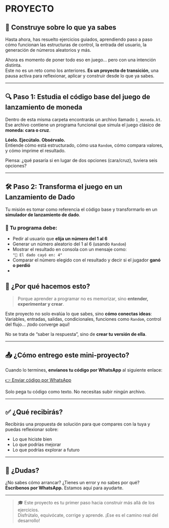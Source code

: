 # PROYECTO

## 🧩 Construye sobre lo que ya sabes

Hasta ahora, has resuelto ejercicios guiados, aprendiendo paso a paso cómo funcionan las estructuras de control, la entrada del usuario, la generación de números aleatorios y más.

Ahora es momento de poner todo eso en juego... pero con una intención distinta.  
Este no es un reto como los anteriores. **Es un proyecto de transición**, una pausa activa para reflexionar, aplicar y construir desde lo que ya sabes.

---

## 🔍 Paso 1: Estudia el código base del juego de lanzamiento de moneda

Dentro de esta misma carpeta encontrarás un archivo llamado `1_moneda.kt`.  
Ese archivo contiene un programa funcional que simula el juego clásico de **moneda: cara o cruz**.

**Léelo. Ejecútalo. Obsérvalo.**  
Entiende cómo está estructurado, cómo usa `Random`, cómo compara valores, y cómo imprime el resultado.  

Piensa: ¿qué pasaría si en lugar de dos opciones (cara/cruz), tuviera seis opciones?

---

## 🛠️ Paso 2: Transforma el juego en un Lanzamiento de Dado

Tu misión es tomar como referencia el código base y transformarlo en un **simulador de lanzamiento de dado**.

### 🎯 Tu programa debe:

- Pedir al usuario que **elija un número del 1 al 6**
- Generar un número aleatorio del 1 al 6 (usando `Random`)
- Mostrar el resultado en consola con un mensaje como:  
  `"🎲 El dado cayó en: 4"`
- Comparar el número elegido con el resultado y decir si el jugador **ganó o perdió**
- 

## 🧠 ¿Por qué hacemos esto?

> Porque aprender a programar no es memorizar, sino **entender, experimentar y crear**.

Este proyecto no solo evalúa lo que sabes, sino **cómo conectas ideas**:  
Variables, entradas, salidas, condicionales, funciones como `Random`, control del flujo... ¡todo converge aquí!

No se trata de “saber la respuesta”, sino de **crear tu versión de ella**.

---

## 📤 ¿Cómo entrego este mini-proyecto?

Cuando lo termines, **envíanos tu código por WhatsApp** al siguiente enlace:

[👉 Enviar código por WhatsApp](https://wa.me/573013429230?text=Hola%2C%20Nodito%20🤖%20por%20favor%20pásame%20el%20código%20con%20la%20respuesta%20del%20ejercicio%2035)

Solo pega tu código como texto. No necesitas subir ningún archivo.

---

## ✅ ¿Qué recibirás?

Recibirás una propuesta de solución para que compares con la tuya y puedas reflexionar sobre:

- Lo que hiciste bien
- Lo que podrías mejorar
- Lo que podrías explorar a futuro

---

## 💬 ¿Dudas?

¿No sabes cómo arrancar? ¿Tienes un error y no sabes por qué?  
**Escríbenos por WhatsApp.** Estamos aquí para ayudarte.

---

> 🎓 Este proyecto es tu primer paso hacia construir más allá de los ejercicios.  
> Disfrútalo, equivócate, corrige y aprende. ¡Ese es el camino real del desarrollo!